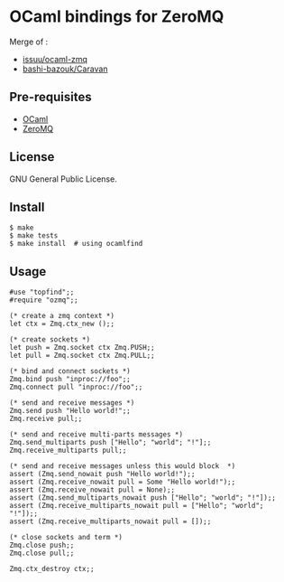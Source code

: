 OCaml bindings for ZeroMQ
====================================
Merge of :
* [issuu/ocaml-zmq](https://github.com/issuu/ocaml-zmq)
* [bashi-bazouk/Caravan](https://github.com/bashi-bazouk/Caravan)

Pre-requisites
--------------
* [OCaml](http://caml.inria.fr/)
* [ZeroMQ](http://www.zeromq.org/)

License
-------
GNU General Public License.

Install
-------
    $ make
    $ make tests
    $ make install  # using ocamlfind

Usage
-----

    #use "topfind";;
    #require "ozmq";;

    (* create a zmq context *)
    let ctx = Zmq.ctx_new ();;

    (* create sockets *)
    let push = Zmq.socket ctx Zmq.PUSH;;
    let pull = Zmq.socket ctx Zmq.PULL;;

    (* bind and connect sockets *)
    Zmq.bind push "inproc://foo";;
    Zmq.connect pull "inproc://foo";;

    (* send and receive messages *)
    Zmq.send push "Hello world!";;
    Zmq.receive pull;;

    (* send and receive multi-parts messages *)
    Zmq.send_multiparts push ["Hello"; "world"; "!"];;
    Zmq.receive_multiparts pull;;

    (* send and receive messages unless this would block  *)
    assert (Zmq.send_nowait push "Hello world!");;
    assert (Zmq.receive_nowait pull = Some "Hello world!");;
    assert (Zmq.receive_nowait pull = None);;
    assert (Zmq.send_multiparts_nowait push ["Hello"; "world"; "!"]);;
    assert (Zmq.receive_multiparts_nowait pull = ["Hello"; "world"; "!"]);;
    assert (Zmq.receive_multiparts_nowait pull = []);;

    (* close sockets and term *)
    Zmq.close push;;
    Zmq.close pull;;

    Zmq.ctx_destroy ctx;;

